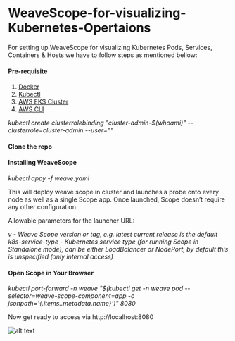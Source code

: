 # WeaveScope-for-visualizing-Kubernetes-Opertaions

For setting up WeaveScope for visualizing Kubernetes Pods, Services, Containers & Hosts we have to follow steps as mentioned bellow:

#### Pre-requisite
1. [Docker](https://docs.docker.com/desktop/install/linux-install/)
2. [Kubectl](https://docs.aws.amazon.com/eks/latest/userguide/install-kubectl.html)
3. [AWS EKS Cluster](https://github.com/knoldus/Cloudformation-Template-for-AWS-EKS)
4. [AWS CLI](https://docs.aws.amazon.com/cli/latest/userguide/getting-started-install.html)

_kubectl create clusterrolebinding "cluster-admin-$(whoami)" --clusterrole=cluster-admin --user="<AWS username>"_
  
#### Clone the repo
  
#### Installing WeaveScope
  
  _kubectl appy -f weave.yaml_
  
  This will deploy weave scope in cluster and launches a probe onto every node as well as a single Scope app. Once launched, Scope doesn’t require any other configuration.
  
  Allowable parameters for the launcher URL:
  
  _v - Weave Scope version or tag, e.g. latest current release is the default
k8s-service-type - Kubernetes service type (for running Scope in Standalone mode), can be either LoadBalancer or NodePort, by default this is unspecified (only internal access)_
 
 #### Open Scope in Your Browser
  
  _kubectl port-forward -n weave "$(kubectl get -n weave pod --selector=weave-scope-component=app -o jsonpath='{.items..metadata.name}')" 8080_
  
  Now get ready to access via http://localhost:8080
  
  ![alt text](https://www.linkpicture.com/q/weave.jpg)

